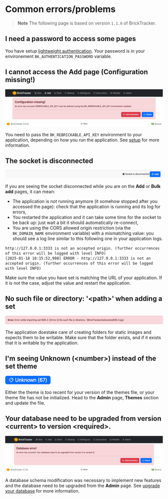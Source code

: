 # Common errors/problems

> **Note**
> The following page is based on version `1.1.0` of BrickTracker.

## I need a password to access some pages

You have setup [lightweight authentication](authentication.md). Your password is in your environement `BK_AUTHENTICATION_PASSWORD` variable.

## I cannot access the Add page (Configuration missing!)

![](images/common-errors-01.png)

You need to pass the `BK_REBRICKABLE_API_KEY` environment to your application, depending on how you run the application.
See [setup](setup.md) for more information.

## The socket is disconnected

![](images/common-errors-02.png)

If you are seeing the socket disconnected while you are on the **Add** or **Bulk add** pages, it can mean:

- The application is not running anymore (it somehow stopped after you accessed the page): check that the application is running and its log for errors,
- You restarted the application and it can take some time for the socket to be back up: just wait a bit it should automatically re-connect,
- You are using the CORS allowed origin restriction (via the `BK_DOMAIN_NAME` environment variable) with a mismatching value: you should see a log line similar to this following one in your application logs.

```
http://127.0.0.1:3333 is not an accepted origin. (further occurrences of this error will be logged with level INFO)
[2025-01-18 18:15:52,980] ERROR - http://127.0.0.1:3333 is not an accepted origin. (further occurrences of this error will be logged with level INFO)
```

Make sure the value you have set is matching the URL of your application.
If it is not the case, adjust the value and restart the application.


## No such file or directory: '&lt;path&gt;' when adding a set

![](images/common-errors-03.png)

The application doestake care of creating folders for static images and expects them to be writable.
Make sure that the folder exists, and if it exists that it is writable by the application.

## I'm seeing Unknown (&lt;number&gt;) instead of the set theme

![](images/common-errors-04.png)

Either the theme is too recent for your version of the themes file, or your theme file has not be initialized.
Head to the **Admin** page, **Themes** section and update the file.

## Your database need to be upgraded from version &lt;current&gt; to version &lt;required&gt;.

![](images/common-errors-05.png)

A database schema modification was necessary to implement new features and the database need to be upgraded from the **Admin** page. See [upgrade your database](upgrade-database.md) for more information.
